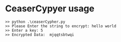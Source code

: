 # CeaserCypyer usage

```
>> python .\ceaserCypher.py
>> Please Enter the string to encrypt: hello world
>> Enter a key: 5
>> Encrypted Data:  mjqqtsbtwqi
```
